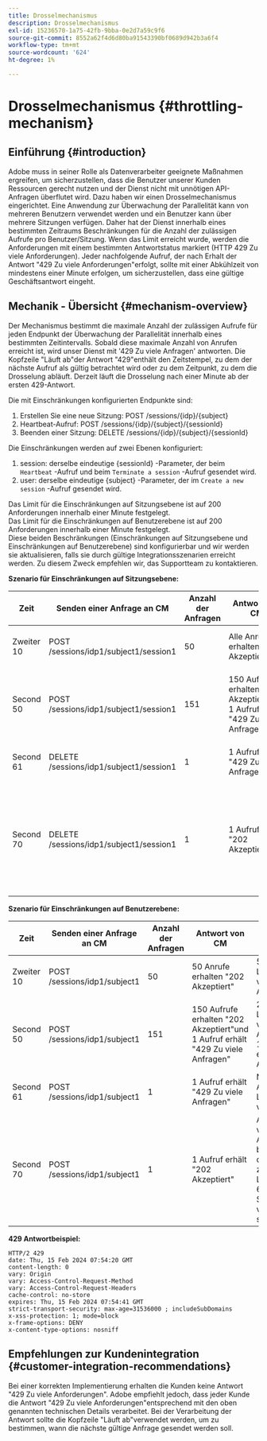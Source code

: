 ```yaml
---
title: Drosselmechanismus
description: Drosselmechanismus
exl-id: 15236570-1a75-42fb-9bba-0e2d7a59c9f6
source-git-commit: 8552a62f4d6d80ba91543390bf0689d942b3a6f4
workflow-type: tm+mt
source-wordcount: '624'
ht-degree: 1%

---
```


# Drosselmechanismus {#throttling-mechanism}

## Einführung {#introduction}

Adobe muss in seiner Rolle als Datenverarbeiter geeignete Maßnahmen ergreifen, um sicherzustellen, dass die Benutzer unserer Kunden Ressourcen gerecht nutzen und der Dienst nicht mit unnötigen API-Anfragen überflutet wird. Dazu haben wir einen Drosselmechanismus eingerichtet.
Eine Anwendung zur Überwachung der Parallelität kann von mehreren Benutzern verwendet werden und ein Benutzer kann über mehrere Sitzungen verfügen. Daher hat der Dienst innerhalb eines bestimmten Zeitraums Beschränkungen für die Anzahl der zulässigen Aufrufe pro Benutzer/Sitzung.
Wenn das Limit erreicht wurde, werden die Anforderungen mit einem bestimmten Antwortstatus markiert (HTTP 429 Zu viele Anforderungen). Jeder nachfolgende Aufruf, der nach Erhalt der Antwort &quot;429 Zu viele Anforderungen&quot;erfolgt, sollte mit einer Abkühlzeit von mindestens einer Minute erfolgen, um sicherzustellen, dass eine gültige Geschäftsantwort eingeht.

## Mechanik - Übersicht {#mechanism-overview}

Der Mechanismus bestimmt die maximale Anzahl der zulässigen Aufrufe für jeden Endpunkt der Überwachung der Parallelität innerhalb eines bestimmten Zeitintervalls.
Sobald diese maximale Anzahl von Anrufen erreicht ist, wird unser Dienst mit &#39;429 Zu viele Anfragen&#39; antworten. Die Kopfzeile &quot;Läuft ab&quot;der Antwort &quot;429&quot;enthält den Zeitstempel, zu dem der nächste Aufruf als gültig betrachtet wird oder zu dem Zeitpunkt, zu dem die Drosselung abläuft. Derzeit läuft die Drosselung nach einer   Minute ab der ersten 429-Antwort.

Die mit Einschränkungen konfigurierten Endpunkte sind:
1. Erstellen Sie eine neue Sitzung: POST /sessions/{idp}/{subject}
2. Heartbeat-Aufruf: POST /sessions/{idp}/{subject}/{sessionId}
3. Beenden einer Sitzung: DELETE /sessions/{idp}/{subject}/{sessionId}

Die Einschränkungen werden auf zwei Ebenen konfiguriert:
1. session: derselbe eindeutige {sessionId} -Parameter, der beim `Heartbeat` -Aufruf und beim `Terminate a session` -Aufruf gesendet wird.
2. user: derselbe eindeutige {subject} -Parameter, der im `Create a new session` -Aufruf gesendet wird.

Das Limit für die Einschränkungen auf Sitzungsebene ist auf 200 Anforderungen innerhalb einer Minute festgelegt.\
Das Limit für die Einschränkungen auf Benutzerebene ist auf 200 Anforderungen innerhalb einer Minute festgelegt.\
Diese beiden Beschränkungen (Einschränkungen auf Sitzungsebene und Einschränkungen auf Benutzerebene) sind konfigurierbar und wir werden sie aktualisieren, falls sie durch gültige Integrationsszenarien erreicht werden. Zu diesem Zweck empfehlen wir, das Supportteam zu kontaktieren.

**Szenario für Einschränkungen auf Sitzungsebene:**

| Zeit | Senden einer Anfrage an CM | Anzahl der Anfragen | Antwort von CM | Erklärung |
|-----------|-----------------------------------------|--------------------|------------------------------------------------------------------------------|---------------------------------------------------------------------------------|
| Zweiter 10 | POST /sessions/idp1/subject1/session1 | 50 | Alle Anrufe erhalten &quot;202 Akzeptiert&quot; | 50 vom Limit aus verbrauchte Aufrufe |
| Second 50 | POST /sessions/idp1/subject1/session1 | 151 | 150 Aufrufe erhalten &quot;202 Akzeptiert&quot;und 1 Aufruf erhält &quot;429 Zu viele Anfragen&quot; | 200 vom Limit verbrauchte Aufrufe und 1 Aufruf erhält 429 Antworten |
| Second 61 | DELETE /sessions/idp1/subject1/session1 | 1 | 1 Aufruf erhält &quot;429 Zu viele Anfragen&quot; | Noch keine Aufrufe im Limit verfügbar |
| Second 70 | DELETE /sessions/idp1/subject1/session1 | 1 | 1 Aufruf erhält &quot;202 Akzeptiert&quot; | Auf 200 verfügbare Aufrufe begrenzen, da seit dem zweiten 10. Lebensjahr 60 Sekunden vergangen sind |

**Szenario für Einschränkungen auf Benutzerebene:**

| Zeit | Senden einer Anfrage an CM | Anzahl der Anfragen | Antwort von CM | Erklärung |
|-----------|------------------------------|--------------------|------------------------------------------------------------------------------|---------------------------------------------------------------------------------|
| Zweiter 10 | POST /sessions/idp1/subject1 | 50 | 50 Anrufe erhalten &quot;202 Akzeptiert&quot; | 50 vom Limit aus verbrauchte Aufrufe |
| Second 50 | POST /sessions/idp1/subject1 | 151 | 150 Aufrufe erhalten &quot;202 Akzeptiert&quot;und 1 Aufruf erhält &quot;429 Zu viele Anfragen&quot; | 200 vom Limit verbrauchte Aufrufe und 1 Aufruf erhält 429 Antworten |
| Second 61 | POST /sessions/idp1/subject1 | 1 | 1 Aufruf erhält &quot;429 Zu viele Anfragen&quot; | Noch keine Aufrufe im Limit verfügbar |
| Second 70 | POST /sessions/idp1/subject1 | 1 | 1 Aufruf erhält &quot;202 Akzeptiert&quot; | Auf 200 verfügbare Aufrufe begrenzen, da seit dem zweiten 10. Lebensjahr 60 Sekunden vergangen sind |

**429 Antwortbeispiel:**

```
HTTP/2 429
date: Thu, 15 Feb 2024 07:54:20 GMT
content-length: 0
vary: Origin
vary: Access-Control-Request-Method
vary: Access-Control-Request-Headers
cache-control: no-store
expires: Thu, 15 Feb 2024 07:54:41 GMT
strict-transport-security: max-age=31536000 ; includeSubDomains
x-xss-protection: 1; mode=block
x-frame-options: DENY
x-content-type-options: nosniff
```

## Empfehlungen zur Kundenintegration {#customer-integration-recommendations}

Bei einer korrekten Implementierung erhalten die Kunden keine Antwort &quot;429 Zu viele Anforderungen&quot;.
Adobe empfiehlt jedoch, dass jeder Kunde die Antwort &quot;429 Zu viele Anforderungen&quot;entsprechend mit den oben genannten technischen Details verarbeitet. Bei der Verarbeitung der Antwort sollte die Kopfzeile &quot;Läuft ab&quot;verwendet werden, um zu bestimmen, wann die nächste gültige Anfrage gesendet werden soll.

